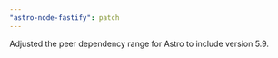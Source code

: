 ```yaml
---
"astro-node-fastify": patch
---
```


Adjusted the peer dependency range for Astro to include version 5.9.
